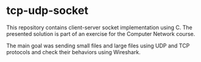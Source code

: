 # tcp-udp-socket
This repository contains client-server socket implementation using C. The presented solution is part of an exercise for the Computer Network course.

The main goal was sending small files and large files using UDP and TCP protocols and check their behaviors using Wireshark.
